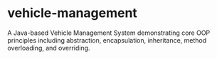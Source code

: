 # vehicle-management
A Java-based Vehicle Management System demonstrating core OOP principles including abstraction, encapsulation, inheritance, method overloading, and overriding.
